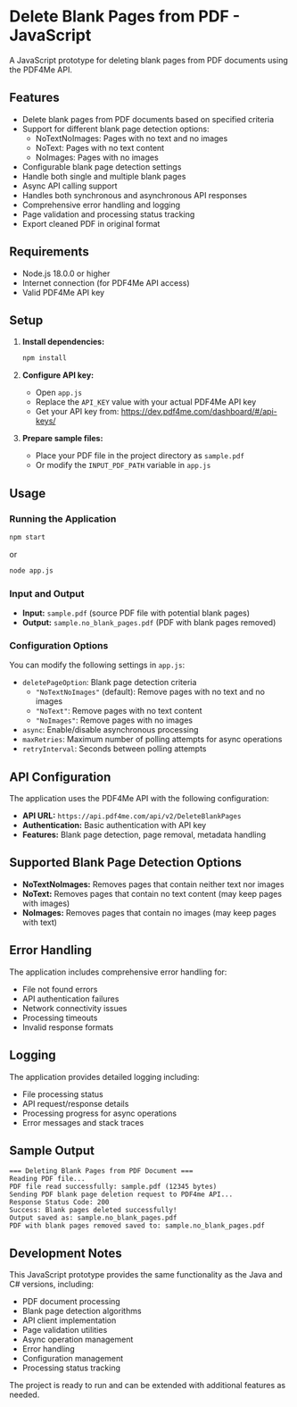 # Delete Blank Pages from PDF - JavaScript

A JavaScript prototype for deleting blank pages from PDF documents using the PDF4Me API.

## Features

- Delete blank pages from PDF documents based on specified criteria
- Support for different blank page detection options:
  - NoTextNoImages: Pages with no text and no images
  - NoText: Pages with no text content
  - NoImages: Pages with no images
- Configurable blank page detection settings
- Handle both single and multiple blank pages
- Async API calling support
- Handles both synchronous and asynchronous API responses
- Comprehensive error handling and logging
- Page validation and processing status tracking
- Export cleaned PDF in original format

## Requirements

- Node.js 18.0.0 or higher
- Internet connection (for PDF4Me API access)
- Valid PDF4Me API key

## Setup

1. **Install dependencies:**
   ```bash
   npm install
   ```

2. **Configure API key:**
   - Open `app.js`
   - Replace the `API_KEY` value with your actual PDF4Me API key
   - Get your API key from: https://dev.pdf4me.com/dashboard/#/api-keys/

3. **Prepare sample files:**
   - Place your PDF file in the project directory as `sample.pdf`
   - Or modify the `INPUT_PDF_PATH` variable in `app.js`

## Usage

### Running the Application

```bash
npm start
```

or

```bash
node app.js
```

### Input and Output

- **Input:** `sample.pdf` (source PDF file with potential blank pages)
- **Output:** `sample.no_blank_pages.pdf` (PDF with blank pages removed)

### Configuration Options

You can modify the following settings in `app.js`:

- `deletePageOption`: Blank page detection criteria
  - `"NoTextNoImages"` (default): Remove pages with no text and no images
  - `"NoText"`: Remove pages with no text content
  - `"NoImages"`: Remove pages with no images
- `async`: Enable/disable asynchronous processing
- `maxRetries`: Maximum number of polling attempts for async operations
- `retryInterval`: Seconds between polling attempts

## API Configuration

The application uses the PDF4Me API with the following configuration:
- **API URL:** `https://api.pdf4me.com/api/v2/DeleteBlankPages`
- **Authentication:** Basic authentication with API key
- **Features:** Blank page detection, page removal, metadata handling

## Supported Blank Page Detection Options

- **NoTextNoImages:** Removes pages that contain neither text nor images
- **NoText:** Removes pages that contain no text content (may keep pages with images)
- **NoImages:** Removes pages that contain no images (may keep pages with text)

## Error Handling

The application includes comprehensive error handling for:
- File not found errors
- API authentication failures
- Network connectivity issues
- Processing timeouts
- Invalid response formats

## Logging

The application provides detailed logging including:
- File processing status
- API request/response details
- Processing progress for async operations
- Error messages and stack traces

## Sample Output

```
=== Deleting Blank Pages from PDF Document ===
Reading PDF file...
PDF file read successfully: sample.pdf (12345 bytes)
Sending PDF blank page deletion request to PDF4me API...
Response Status Code: 200
Success: Blank pages deleted successfully!
Output saved as: sample.no_blank_pages.pdf
PDF with blank pages removed saved to: sample.no_blank_pages.pdf
```

## Development Notes

This JavaScript prototype provides the same functionality as the Java and C# versions, including:
- PDF document processing
- Blank page detection algorithms
- API client implementation
- Page validation utilities
- Async operation management
- Error handling
- Configuration management
- Processing status tracking

The project is ready to run and can be extended with additional features as needed. 